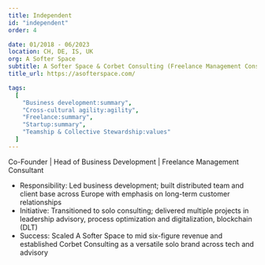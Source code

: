 ```yaml
---
title: Independent
id: "independent"
order: 4

date: 01/2018 - 06/2023
location: CH, DE, IS, UK
org: A Softer Space
subtitle: A Softer Space & Corbet Consulting (Freelance Management Consulting)
title_url: https://asofterspace.com/

tags:
  [
    "Business development:summary",
    "Cross-cultural agility:agility",
    "Freelance:summary",
    "Startup:summary",
    "Teamship & Collective Stewardship:values"
  ]
---
```

Co-Founder | Head of Business Development | Freelance Management Consultant 
- Responsibility: Led business development; built distributed team and client base across Europe with emphasis on long-term customer relationships
- Initiative: Transitioned to solo consulting; delivered multiple projects in leadership advisory, process optimization and digitalization, blockchain (DLT)
- Success: Scaled A Softer Space to mid six-figure revenue and established Corbet Consulting as a versatile solo brand across tech and advisory

